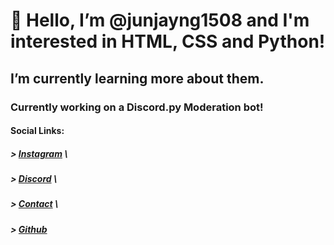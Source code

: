 # 👋 Hello, I’m @junjayng1508 and I'm interested in HTML, CSS and Python!
## I’m currently learning more about them.

### Currently working on a Discord.py Moderation bot!

#### **Social Links:**
##### > **[Instagram](https://instagr.am/junjayng1508)** \
##### > **[Discord](https://discord.com/users/714731543309844561)** \
##### > **[Contact](mailto:junjayng1508@gmail.com)** \
##### > **[Github](https://github.com/junjayng1508)**

<!---
junjayng1508/junjayng1508 is a ✨ special ✨ repository because its `README.md` (this file) appears on your GitHub profile.
You can click the Preview link to take a look at your changes.
--->
